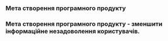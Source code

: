 ### Мета створення програмного продукту
### Мета створення програмного продукту - зменшити інформаційне незадоволення користувачів.
